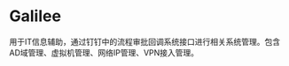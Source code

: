 <!--
 * @Author: your name
 * @Email: zhaoliang@hupu.com
 * @Date: 2020-06-08 18:55:53
 * @LastEditTime: 2020-06-08 18:55:54
 * @LastEditors: your name
 * @Description: 
 * @FilePath: /Galilee/README.md
 * @可以输入预定的版权声明、个性签名、空行等
--> 
# Galilee

用于IT信息辅助，通过钉钉中的流程审批回调系统接口进行相关系统管理。包含AD域管理、虚拟机管理、网络IP管理、VPN接入管理。
